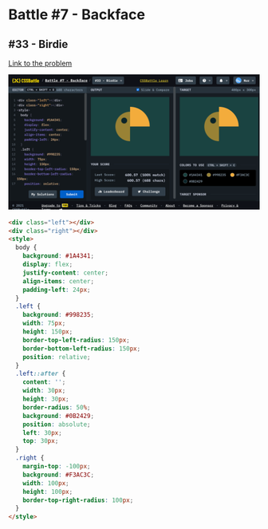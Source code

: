 # Battle #7 - Backface

## #33 - Birdie

[Link to the problem](https://cssbattle.dev/play/33)

![result](./images/33-birdie.png)

```html
<div class="left"></div>
<div class="right"></div>
<style>
  body {
    background: #1A4341;
    display: flex;
    justify-content: center;
    align-items: center;
    padding-left: 24px;
  }
  .left {
    background: #998235;
    width: 75px;
    height: 150px;
    border-top-left-radius: 150px;
    border-bottom-left-radius: 150px;
    position: relative;
  }
  .left::after {
    content: '';
    width: 30px;
    height: 30px;
    border-radius: 50%;
    background: #0B2429;
    position: absolute;
    left: 30px;
    top: 30px;
  }
  .right {
    margin-top: -100px;
    background: #F3AC3C;
    width: 100px;
    height: 100px;
    border-top-right-radius: 100px;
  }
</style>
```